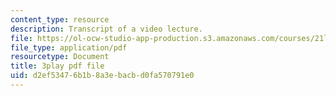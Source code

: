 ```yaml
---
content_type: resource
description: Transcript of a video lecture.
file: https://ol-ocw-studio-app-production.s3.amazonaws.com/courses/21l-011-the-film-experience-fall-2013/d2ef53476b1b8a3ebacbd0fa570791e0_lbtrbE_kK_Q.pdf
file_type: application/pdf
resourcetype: Document
title: 3play pdf file
uid: d2ef5347-6b1b-8a3e-bacb-d0fa570791e0
---
```

